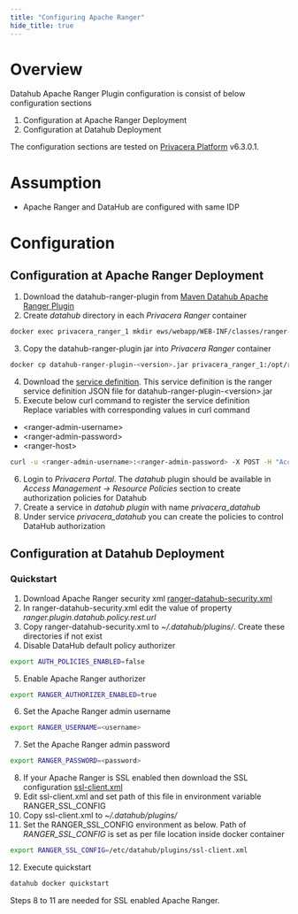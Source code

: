 ```yaml
---
title: "Configuring Apache Ranger"
hide_title: true
---
```

# Overview 
Datahub Apache Ranger Plugin configuration is consist of below configuration sections 
1. Configuration at Apache Ranger Deployment 
2. Configuration at Datahub Deployment

The configuration sections are tested on [Privacera Platform](https://privacera.com/) v6.3.0.1.

# Assumption 
- Apache Ranger and DataHub are configured with same IDP

# Configuration 
## Configuration at Apache Ranger Deployment 
1. Download the datahub-ranger-plugin from [Maven Datahub Apache Ranger Plugin](https://mvnrepository.com/artifact/io.acryl/datahub-spark-lineage)
2. Create *datahub* directory in each *Privacera Ranger* container 
```bash
docker exec privacera_ranger_1 mkdir ews/webapp/WEB-INF/classes/ranger-plugins/datahub
```
3. Copy the datahub-ranger-plugin jar into *Privacera Ranger* container
```bash 
docker cp datahub-ranger-plugin-<version>.jar privacera_ranger_1:/opt/ranger/ranger-2.1.0-admin/ews/webapp/WEB-INF/classes/ranger-plugins/datahub/
```
4. Download the [service definition](../datahub-ranger-plugin/conf/servicedef.json). This service definition is the ranger service definition JSON file for datahub-ranger-plugin-<version\>.jar
5. Execute below curl command to register the service definition <br /> 
Replace variables with corresponding values in curl command
- <ranger-admin-username\>
- <ranger-admin-password\>
- <ranger-host\>
```bash 
curl -u <ranger-admin-username>:<ranger-admin-password> -X POST -H "Accept: application/json" -H "Content-Type: application/json" --data @servicedef.json http://<ranger-host>:6080/service/public/v2/api/servicedef
```
6. Login to *Privacera Portal*. The *datahub* plugin should be available in *Access Management -> Resource Policies* section to create authorization policies for Datahub 
7. Create a service in *datahub plugin* with name *privacera_datahub*
8. Under service *privacera_datahub* you can create the policies to control DataHub authorization

## Configuration at Datahub Deployment 
### Quickstart 
1. Download Apache Ranger security xml [ranger-datahub-security.xml ](../datahub-ranger-plugin/conf/ranger-datahub-security.xml)
2. In ranger-datahub-security.xml edit the value of property *ranger.plugin.datahub.policy.rest.url*
3. Copy ranger-datahub-security.xml to *~/.datahub/plugins/*. Create these directories if not exist
4. Disable DataHub default policy authorizer 
```bash
export AUTH_POLICIES_ENABLED=false
```
5. Enable Apache Ranger authorizer 
```bash
export RANGER_AUTHORIZER_ENABLED=true 
```
6. Set the Apache Ranger admin username 
```bash
export RANGER_USERNAME=<username>
```
7. Set the Apache Ranger admin password 
```bash
export RANGER_PASSWORD=<password>
```
8. If your Apache Ranger is SSL enabled then download the SSL configuration [ssl-client.xml](https://github.com/apache/ranger/blob/master/ranger-examples/sample-client/conf/ssl-client.xml)
9. Edit ssl-client.xml and set path of this file in environment variable RANGER_SSL_CONFIG
10. Copy ssl-client.xml to *~/.datahub/plugins/*
11. Set the RANGER_SSL_CONFIG environment as below. Path of *RANGER_SSL_CONFIG*  is set as per file location inside docker container
```bash
export RANGER_SSL_CONFIG=/etc/datahub/plugins/ssl-client.xml
```
12. Execute quickstart
```bash
datahub docker quickstart
```
Steps 8 to 11 are needed for SSL enabled Apache Ranger.
